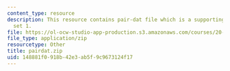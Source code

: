 ```yaml
---
content_type: resource
description: This resource contains pair-dat file which is a supporting file for problem
  set 1.
file: https://ol-ocw-studio-app-production.s3.amazonaws.com/courses/20-482j-foundations-of-algorithms-and-computational-techniques-in-systems-biology-spring-2006/148881f0918b42e3ab5f9c9673124f17_pairdat.zip
file_type: application/zip
resourcetype: Other
title: pairdat.zip
uid: 148881f0-918b-42e3-ab5f-9c9673124f17
---
```

